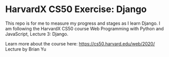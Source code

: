 # HarvardX CS50 Exercise: Django

This repo is for me to measure my progress and stages as I learn Django. I am following the HarvardX CS50 course Web Programming with Python and JavaScript, Lecture 3: Django.

Learn more about the course here: https://cs50.harvard.edu/web/2020/
Lecture by Brian Yu
